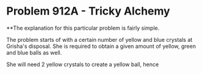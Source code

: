 Problem 912A - Tricky Alchemy
=====

**The explanation for this particular problem is fairly simple.

The problem starts of with a certain number of yellow and blue crystals at Grisha's disposal. 
She is required to obtain a given amount of yellow, green and blue balls as well.

She will need 2 yellow crystals to create a yellow ball, hence 

